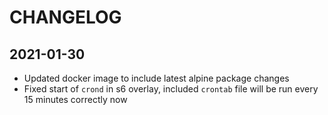 # CHANGELOG

## 2021-01-30
* Updated docker image to include latest alpine package changes
* Fixed start of `crond` in s6 overlay, included `crontab` file will be run every 15 minutes correctly now